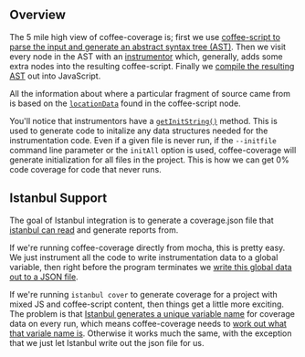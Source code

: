 Overview
--------
The 5 mile high view of coffee-coverage is; first we use
[coffee-script to parse the input and generate an abstract syntax tree (AST)](https://github.com/benbria/coffee-coverage/blob/c7566d50493ad98953640ccc5e7dc0080576d08a/src/coffeeCoverage.coffee#L319).
Then we visit every node in the AST with an
[instrumentor](https://github.com/benbria/coffee-coverage/tree/master/src/instrumentors) which, generally, adds some
extra nodes into the resulting coffee-script.  Finally we
[compile the resulting AST](https://github.com/benbria/coffee-coverage/blob/c7566d50493ad98953640ccc5e7dc0080576d08a/src/coffeeCoverage.coffee#L350)
out into JavaScript.

All the information about where a particular fragment of source came from is based on the [`locationData`](https://github.com/jashkenas/coffeescript/blob/98dd1bf8e80aa7974422a5fdef3075a9e7329d00/src/helpers.coffee#L98)
found in the coffee-script node.

You'll notice that instrumentors have a
[`getInitString()`](https://github.com/benbria/coffee-coverage/blob/c7566d50493ad98953640ccc5e7dc0080576d08a/src/instrumentors/Istanbul.coffee#L402)
method.  This is used to generate code to initalize any data structures needed for the instrumentation code.  Even
if a given file is never run, if the `--initfile` command line parameter or the `initAll` option is used,
coffee-coverage will generate initialization for all files in the project.  This is how we can get 0% code coverage for
code that never runs.

Istanbul Support
----------------
The goal of Istanbul integration is to generate a coverage.json file that
[istanbul can read](https://github.com/gotwarlost/istanbul/blob/master/coverage.json.md) and generate reports from.

If we're running coffee-coverage directly from mocha, this is pretty easy.  We just instrument all the code to write
instrumentation data to a global variable, then right before the program terminates we [write this global data
out to a JSON file](https://github.com/benbria/coffee-coverage/blob/c7566d50493ad98953640ccc5e7dc0080576d08a/src/register.coffee#L134).

If we're running `istanbul cover` to generate coverage for a project with mixed JS and coffee-script content, then
things get a little more exciting.  The problem is that
[Istanbul generates a unique variable name](https://github.com/gotwarlost/istanbul/blob/c87ada03cb485e4f9110224899b68d8dc27e4bf3/lib/command/common/run-with-cover.js#L158)
for coverage data on every run, which means coffee-coverage needs to
[work out what that variale name is](https://github.com/benbria/coffee-coverage/blob/c7566d50493ad98953640ccc5e7dc0080576d08a/src/instrumentors/Istanbul.coffee#L99-L112).
Otherwise it works much the same, with the exception that we just let Istanbul write out the json file for us.
